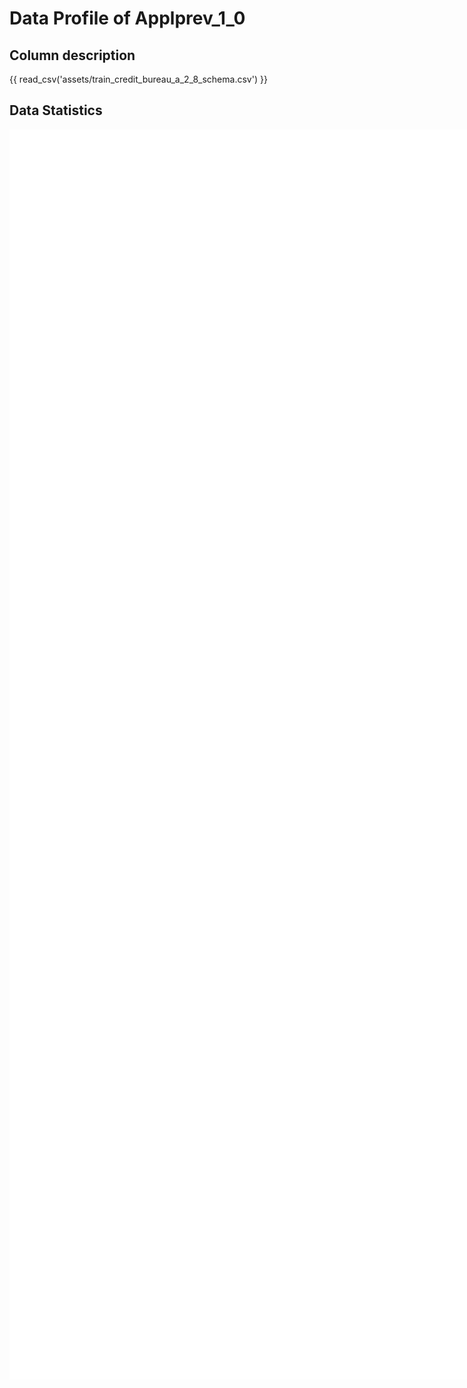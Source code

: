 # Data Profile of Applprev_1_0

## Column description

{{ read_csv('assets/train_credit_bureau_a_2_8_schema.csv') }}

## Data Statistics

<iframe width=2800, height=2000 frameBorder=0 src="../assets/train_credit_bureau_a_2_8_report.html"></iframe>

    

